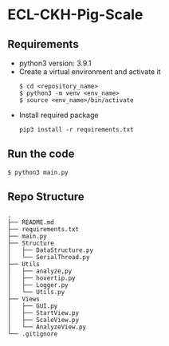 # ECL-CKH-Pig-Scale

## Requirements
- python3 version: 3.9.1
- Create a virtual environment and activate it
    ```
    $ cd <repository_name>
    $ python3 -m venv <env_name>
    $ source <env_name>/bin/activate
    ```
- Install required package
    ```
    pip3 install -r requirements.txt
    ```

## Run the code
```
$ python3 main.py
```

## Repo Structure
```
.
├── README.md
├── requirements.txt
├── main.py
├── Structure
│   ├── DataStructure.py
│   └── SerialThread.py
├── Utils
│   ├── analyze,py
│   ├── hovertip.py
│   ├── Logger.py
│   └── Utils.py
├── Views
│   ├── GUI.py
│   ├── StartView.py
│   ├── ScaleView.py
│   └── AnalyzeView.py
└── .gitignore
```